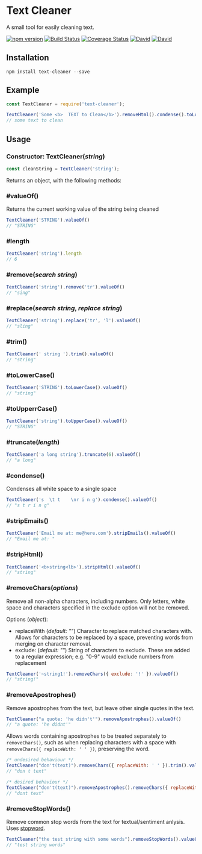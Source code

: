 # Text Cleaner #

A small tool for easily cleaning text.

[![npm version](https://badge.fury.io/js/text-cleaner.svg)](https://badge.fury.io/js/text-cleaner)
[![Build Status](https://travis-ci.org/ajgamble-milner/text-cleaner.svg?branch=master)](https://travis-ci.org/ajgamble-milner/text-cleaner)
[![Coverage Status](https://coveralls.io/repos/github/ajgamble-milner/text-cleaner/badge.svg?branch=master)](https://coveralls.io/github/ajgamble-milner/text-cleaner?branch=master)
[![David](https://img.shields.io/david/ajgamble-milner/text-cleaner.svg)](https://david-dm.org/ajgamble-milner/text-cleaner/)
[![David](https://img.shields.io/david/dev/ajgamble-milner/text-cleaner.svg)](https://david-dm.org/ajgamble-milner/text-cleaner/?type=dev)

## Installation

```
npm install text-cleaner --save
```

## Example

```javascript
const TextCleaner = require('text-cleaner');

TextCleaner('Some <b>  TEXT to Clean</b>').removeHtml().condense().toLowerCase().valueOf();
// some text to clean
```

## Usage

### Constructor: TextCleaner(*string*)
```javascript
const cleanString = TextCleaner('string');
```
Returns an object, with the following methods:

### #valueOf()
Returns the current working value of the string being cleaned
```javascript
TextCleaner('STRING').valueOf()
// "STRING"
```

### #length
```javascript
TextCleaner('string').length
// 6
```

### #remove(*search string*)
```javascript
TextCleaner('string').remove('tr').valueOf()
// "sing"
```

### #replace(*search string*, *replace string*)
```javascript
TextCleaner('string').replace('tr', 'l').valueOf()
// "sling"
```

### #trim()
```javascript
TextCleaner(' string ').trim().valueOf()
// "string"
```

### #toLowerCase()
```javascript
TextCleaner('STRING').toLowerCase().valueOf()
// "string"
```

### #toUpperrCase()
```javascript
TextCleaner('string').toUpperCase().valueOf()
// "STRING"
```

### #truncate(*length*)
```javascript
TextCleaner('a long string').truncate(6).valueOf()
// "a long"
```

### #condense()
Condenses all white space to a single space
```javascript
TextCleaner('s  \t t 	\nr i n g').condense().valueOf()
// "s t r i n g"
```

### #stripEmails()
```javascript
TextCleaner('Email me at: me@here.com').stripEmails().valueOf()
// "Email me at: "
```

### #stripHtml()
```javascript
TextCleaner('<b>string<lb>').stripHtml().valueOf()
// "string"
```

### #removeChars(*options*)
Remove all non-alpha characters, including numbers. Only letters, white space and characters specified in the exclude option will not be removed.

Options (*object*):
- replaceWith (*default: ""*) Character to replace matched characters with. Allows for characters to be replaced by a space, preventing words from merging on character removal.
- exclude: (*default: ""*) String of characters to exclude. These are added to a regular expression; e.g. "0-9" would exclude numbers from replacement
```javascript
TextCleaner('~string1!').removeChars({ exclude: '!' }).valueOf()
// "string!"
```

### #removeApostrophes()
Remove apostrophes from the text, but leave other single quotes in the text.
```javascript
TextCleaner("a quote: 'he didn't'").removeApostrophes().valueOf()
// "a quote: 'he didnt'"
```
Allows words containing apostrophes to be treated separately to `removeChars()`, such as when replacing characters with a space with `removeChars({ replaceWith: ' ' })`, preserving the word.

```javascript
/* undesired behaviour */
TextCleaner("don't(text)").removeChars({ replaceWith: ' ' }).trim().valueOf()
// "don t text"

/* desired behaviour */
TextCleaner("don't(text)").removeApostrophes().removeChars({ replaceWith: ' ' }).trim().valueOf()
// "dont text"
```

### #removeStopWords()
Remove common stop words from the text for textual/sentiment anlysis. Uses [stopword](https://www.npmjs.com/package/stopword).

```javascript
TextCleaner("the test string with some words").removeStopWords().valueOf()
// "test string words"
```
